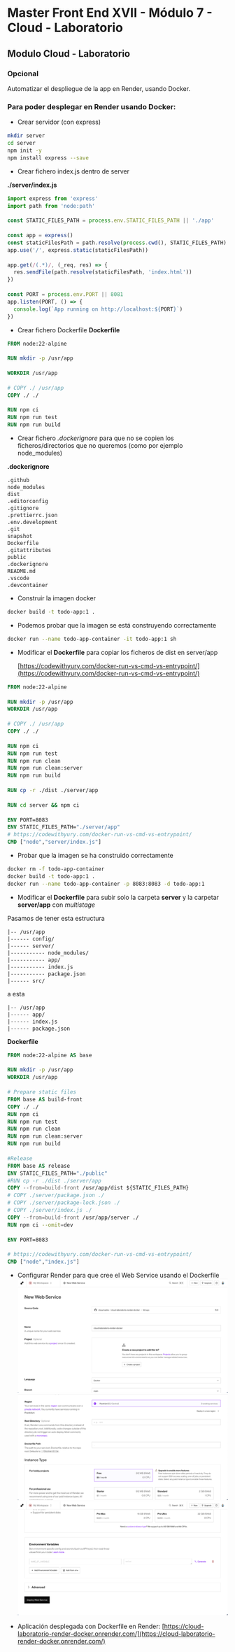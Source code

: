 # Master Front End XVII - Módulo 7 - Cloud - Laboratorio

## Modulo Cloud - Laboratorio

### Opcional

Automatizar el despliegue de la app en Render, usando Docker.

### Para poder desplegar en Render usando Docker:

- Crear servidor (con express)

```bash
mkdir server
cd server
npm init -y
npm install express --save
```

- Crear fichero index.js dentro de server

**./server/index.js**

```js
import express from 'express'
import path from 'node:path'

const STATIC_FILES_PATH = process.env.STATIC_FILES_PATH || './app'

const app = express()
const staticFilesPath = path.resolve(process.cwd(), STATIC_FILES_PATH)
app.use('/', express.static(staticFilesPath))

app.get(/(.*)/, (_req, res) => {
  res.sendFile(path.resolve(staticFilesPath, 'index.html'))
})

const PORT = process.env.PORT || 8081
app.listen(PORT, () => {
  console.log(`App running on http://localhost:${PORT}`)
})
```

- Crear fichero Dockerfile
  **Dockerfile**

```Dockerfile
FROM node:22-alpine

RUN mkdir -p /usr/app

WORKDIR /usr/app

# COPY ./ /usr/app
COPY ./ ./

RUN npm ci
RUN npm run test
RUN npm run build

```

- Crear fichero _.dockerignore_ para que no se copien los ficheros/directorios que no queremos (como por ejemplo node_modules)

**.dockerignore**

```.dockerignore
.github
node_modules
dist
.editorconfig
.gitignore
.prettierrc.json
.env.development
.git
snapshot
Dockerfile
.gitattributes
public
.dockerignore
README.md
.vscode
.devcontainer
```

- Construir la imagen docker

```bash
docker build -t todo-app:1 .
```

- Podemos probar que la imagen se está construyendo correctamente

```bash
docker run --name todo-app-container -it todo-app:1 sh
```

- Modificar el **Dockerfile** para copiar los ficheros de dist en server/app

  [https://codewithyury.com/docker-run-vs-cmd-vs-entrypoint/](https://codewithyury.com/docker-run-vs-cmd-vs-entrypoint/)

```Dockerfile
FROM node:22-alpine

RUN mkdir -p /usr/app
WORKDIR /usr/app

# COPY ./ /usr/app
COPY ./ ./

RUN npm ci
RUN npm run test
RUN npm run clean
RUN npm run clean:server
RUN npm run build

RUN cp -r ./dist ./server/app

RUN cd server && npm ci

ENV PORT=8083
ENV STATIC_FILES_PATH="./server/app"
# https://codewithyury.com/docker-run-vs-cmd-vs-entrypoint/
CMD ["node","server/index.js"]
```

- Probar que la imagen se ha construido correctamente

```bash
docker rm -f todo-app-container
docker build -t todo-app:1 .
docker run --name todo-app-container -p 8083:8083 -d todo-app:1
```

- Modificar el **Dockerfile** para subir solo la carpeta **server** y la carpetar **server/app** con _multistage_

Pasamos de tener esta estructura

```text
|-- /usr/app
|------ config/
|------ server/
|----------- node_modules/
|----------- app/
|----------- index.js
|----------- package.json
|------ src/
```

a esta

```text
|-- /usr/app
|------ app/
|------ index.js
|------ package.json
```

**Dockerfile**

```Dockerfile
FROM node:22-alpine AS base

RUN mkdir -p /usr/app
WORKDIR /usr/app

# Prepare static files
FROM base AS build-front
COPY ./ ./
RUN npm ci
RUN npm run test
RUN npm run clean
RUN npm run clean:server
RUN npm run build

#Release
FROM base AS release
ENV STATIC_FILES_PATH="./public"
#RUN cp -r ./dist ./server/app
COPY --from=build-front /usr/app/dist ${STATIC_FILES_PATH}
# COPY ./server/package.json ./
# COPY ./server/package-lock.json ./
# COPY ./server/index.js ./
COPY --from=build-front /usr/app/server ./
RUN npm ci --omit=dev

ENV PORT=8083

# https://codewithyury.com/docker-run-vs-cmd-vs-entrypoint/
CMD ["node","index.js"]
```

- Configurar Render para que cree el Web Service usando el Dockerfile
  ![configuracion1](./snapshot/snapshot1.png)
  ![configuracion2](./snapshot/snapshot2.png)
  ![configuracion3](./snapshot/snapshot3.png)

- Aplicación desplegada con Dockerfile en Render:
  [https://cloud-laboratorio-render-docker.onrender.com/](https://cloud-laboratorio-render-docker.onrender.com/)

